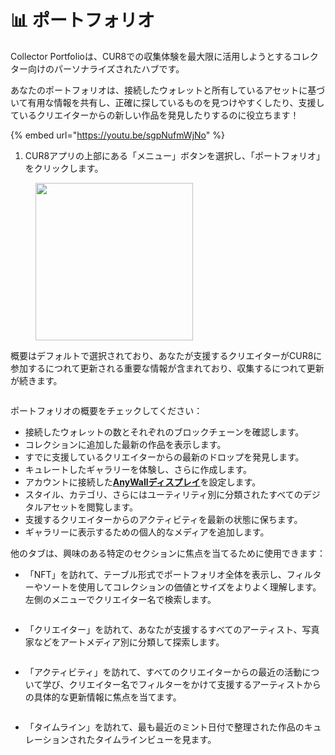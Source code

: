 # 📊 ポートフォリオ

Collector Portfolioは、CUR8での収集体験を最大限に活用しようとするコレクター向けのパーソナライズされたハブです。

あなたのポートフォリオは、接続したウォレットと所有しているアセットに基づいて有用な情報を共有し、正確に探しているものを見つけやすくしたり、支援しているクリエイターからの新しい作品を発見したりするのに役立ちます！

{% embed url="https://youtu.be/sgpNufmWjNo" %}

1. CUR8アプリの上部にある「メニュー」ボタンを選択し、「ポートフォリオ」をクリックします。

<figure><img src="../../.gitbook/assets/Screenshot 2025-01-13 at 13.00.53.png" alt="" width="252"><figcaption></figcaption></figure>

概要はデフォルトで選択されており、あなたが支援するクリエイターがCUR8に参加するにつれて更新される重要な情報が含まれており、収集するにつれて更新が続きます。

<figure><img src="../../.gitbook/assets/Screenshot 2025-01-13 at 13.09.59.png" alt=""><figcaption></figcaption></figure>

ポートフォリオの概要をチェックしてください：

* 接続したウォレットの数とそれぞれのブロックチェーンを確認します。
* コレクションに追加した最新の作品を表示します。
* すでに支援しているクリエイターからの最新のドロップを発見します。
* キュレートしたギャラリーを体験し、さらに作成します。
* アカウントに接続した[**AnyWallディスプレイ**](https://anywall.io)を設定します。
* スタイル、カテゴリ、さらにはユーティリティ別に分類されたすべてのデジタルアセットを閲覧します。
* 支援するクリエイターからのアクティビティを最新の状態に保ちます。
* ギャラリーに表示するための個人的なメディアを追加します。

他のタブは、興味のある特定のセクションに焦点を当てるために使用できます：

* 「NFT」を訪れて、テーブル形式でポートフォリオ全体を表示し、フィルターやソートを使用してコレクションの価値とサイズをよりよく理解します。左側のメニューでクリエイター名で検索します。

<figure><img src="../../.gitbook/assets/Screenshot 2025-01-13 at 13.12.53.png" alt=""><figcaption></figcaption></figure>

* 「クリエイター」を訪れて、あなたが支援するすべてのアーティスト、写真家などをアートメディア別に分類して探索します。

<figure><img src="../../.gitbook/assets/Screenshot 2025-01-13 at 13.15.02.png" alt=""><figcaption></figcaption></figure>

* 「アクティビティ」を訪れて、すべてのクリエイターからの最近の活動について学び、クリエイター名でフィルターをかけて支援するアーティストからの具体的な更新情報に焦点を当てます。

<figure><img src="../../.gitbook/assets/Screenshot 2025-01-13 at 13.16.42.png" alt=""><figcaption></figcaption></figure>

* 「タイムライン」を訪れて、最も最近のミント日付で整理された作品のキュレーションされたタイムラインビューを見ます。

<figure><img src="../../.gitbook/assets/Screenshot 2025-01-13 at 13.17.49.png" alt=""><figcaption></figcaption></figure>